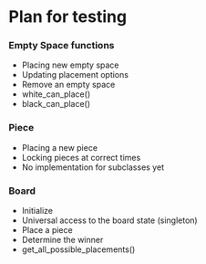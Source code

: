 # Plan for testing

### Empty Space functions
- Placing new empty space
- Updating placement options
- Remove an empty space
- white_can_place()
- black_can_place()

### Piece
- Placing a new piece
- Locking pieces at correct times
- No implementation for subclasses yet

### Board
- Initialize
- Universal access to the board state (singleton)
- Place a piece
- Determine the winner
- get_all_possible_placements()
